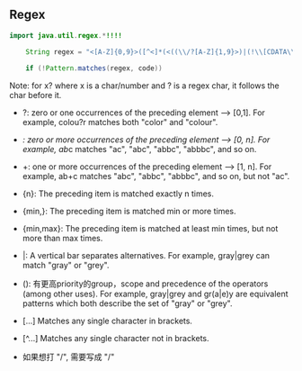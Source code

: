 ## Regex

```java
import java.util.regex.*!!!!

 	String regex = "<[A-Z]{0,9}>([^<]*(<((\\/?[A-Z]{1,9}>)|(!\\[CDATA\\[(.*?)]]>)))?)*";
 	
 	if (!Pattern.matches(regex, code))

```

Note: for x? where x is a char/number and ? is a regex char, it follows the char before it.

- ?: zero or one occurrences of the preceding element --> [0,1]. For example, colou?r matches both "color" and "colour".

- *: zero or more occurrences of the preceding element --> [0, n]. For example, ab*c matches "ac", "abc", "abbc", "abbbc", and so on.

- +: one or more occurrences of the preceding element --> [1, n]. For example, ab+c matches "abc", "abbc", "abbbc", and so on, but not "ac".

- {n}: The preceding item is matched exactly n times.

- {min,}: The preceding item is matched min or more times.

- {min,max}: The preceding item is matched at least min times, but not more than max times.

- |: A vertical bar separates alternatives. For example, gray|grey can match "gray" or "grey".

- (): 有更高priority的group，scope and precedence of the operators (among other uses). For example, gray|grey and gr(a|e)y are equivalent patterns which both describe the set of "gray" or "grey".

- [...] Matches any single character in brackets.

- [^...] Matches any single character not in brackets.

- 如果想打 "/", 需要写成 "\/"
